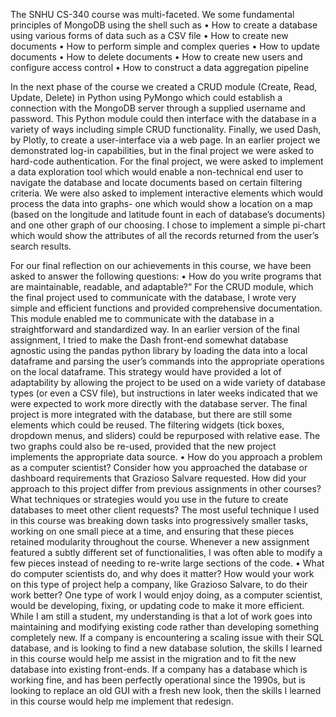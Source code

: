 The SNHU CS-340 course was multi-faceted. 
We some fundamental principles of MongoDB using the shell such as
•	How to create a database using various forms of data such as a CSV file
•	How to create new documents
•	How to perform simple and complex queries
•	How to update documents
•	How to delete documents
•	How to create new users and configure access control
•	How to construct a data aggregation pipeline

In the next phase of the course we created a CRUD module (Create, Read, Update, Delete) in Python using PyMongo which could establish a connection with the MongoDB server through a supplied username and password. This Python module could then interface with the database in a variety of ways including simple CRUD functionality.
Finally, we used Dash, by Plotly, to create a user-interface via a web page. In an earlier project we demonstrated log-in capabilities, but in the final project we were asked to hard-code authentication. For the final project, we were asked to implement a data exploration tool which would enable a non-technical end user to navigate the database and locate documents based on certain filtering criteria. We were also asked to implement interactive elements which would process the data into graphs- one which would show a location on a map (based on the longitude and latitude fount in each of database’s documents) and one other graph of our choosing. I chose to implement a simple pi-chart which would show the attributes of all the records returned from the user’s search results.

For our final reflection on our achievements in this course, we have been asked to answer the following questions:
•	How do you write programs that are maintainable, readable, and adaptable?”
For the CRUD module, which the final project used to communicate with the database, I wrote very simple and efficient functions and provided comprehensive documentation. This module enabled me to communicate with the database in a straightforward and standardized way.
In an earlier version of the final assignment, I tried to make the Dash front-end somewhat database agnostic using the pandas python library by loading the data into a local dataframe and parsing the user’s commands into the appropriate operations on the local dataframe. This strategy would have provided a lot of adaptability by allowing the project to be used on a wide variety of database types (or even a CSV file), but instructions in later weeks indicated that we were expected to work more directly with the database server.
The final project is more integrated with the database, but there are still some elements which could be reused. The filtering widgets (tick boxes, dropdown menus, and sliders) could be repurposed with relative ease. The two graphs could also be re-used, provided that the new project implements the appropriate data source.
•	How do you approach a problem as a computer scientist? Consider how you approached the database or dashboard requirements that Grazioso Salvare requested. How did your approach to this project differ from previous assignments in other courses? What techniques or strategies would you use in the future to create databases to meet other client requests?
The most useful technique I used in this course was breaking down tasks into progressively smaller tasks, working on one small piece at a time, and ensuring that these pieces retained modularity throughout the course. Whenever a new assignment featured a subtly different set of functionalities, I was often able to modify a few pieces instead of needing to re-write large sections of the code.
•	What do computer scientists do, and why does it matter? How would your work on this type of project help a company, like Grazioso Salvare, to do their work better?
One type of work I would enjoy doing, as a computer scientist, would be developing, fixing, or updating code to make it more efficient. While I am still a student, my understanding is that a lot of work goes into maintaining and modifying existing code rather than developing something completely new. If a company is encountering a scaling issue with their SQL database, and is looking to find a new database solution, the skills I learned in this course would help me assist in the migration and to fit the new database into existing front-ends. If a company has a database which is working fine, and has been perfectly operational since the 1990s, but is looking to replace an old GUI with a fresh new look, then the skills I learned in this course would help me implement that redesign.
